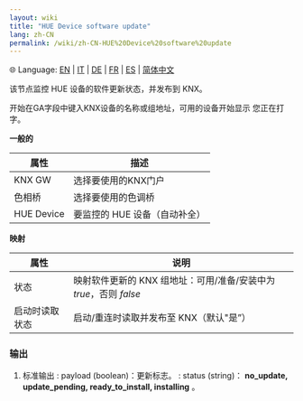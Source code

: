 ```yaml
---
layout: wiki
title: "HUE Device software update"
lang: zh-CN
permalink: /wiki/zh-CN-HUE%20Device%20software%20update
---
```

🌐 Language: [EN](https://supergiovane.github.io/node-red-contrib-knx-ultimate/wiki/HUE%20Device%20software%20update) | [IT](https://supergiovane.github.io/node-red-contrib-knx-ultimate/wiki/it-HUE%20Device%20software%20update) | [DE](https://supergiovane.github.io/node-red-contrib-knx-ultimate/wiki/de-HUE%20Device%20software%20update) | [FR](https://supergiovane.github.io/node-red-contrib-knx-ultimate/wiki/fr-HUE%20Device%20software%20update) | [ES](https://supergiovane.github.io/node-red-contrib-knx-ultimate/wiki/es-HUE%20Device%20software%20update) | [简体中文](https://supergiovane.github.io/node-red-contrib-knx-ultimate/wiki/zh-CN-HUE%20Device%20software%20update)

该节点监控 HUE 设备的软件更新状态，并发布到 KNX。

开始在GA字段中键入KNX设备的名称或组地址，可用的设备开始显示
您正在打字。

**一般的**

|属性|描述|
| - | - |
|KNX GW |选择要使用的KNX门户|
|色相桥|选择要使用的色调桥|
| HUE Device | 要监控的 HUE 设备（自动补全） |

**映射**

|属性|说明|
|--|--|
| 状态 | 映射软件更新的 KNX 组地址：可用/准备/安装中为 _true_，否则 _false_ |
| 启动时读取状态 | 启动/重连时读取并发布至 KNX（默认"是”） |

### 输出

1. 标准输出
   : payload (boolean)：更新标志。
   : status (string)： **no\_update, update\_pending, ready\_to\_install, installing** 。

